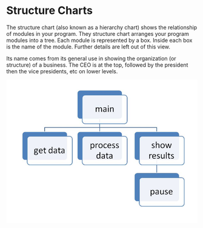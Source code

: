 # Structure Charts

The structure chart (also known as a hierarchy chart) shows the relationship of modules in your program. They structure chart arranges your program modules into a tree. Each module is represented by a box. Inside each box is the name of the module. Further details are left out of this view.


Its name comes from its general use in showing the organization (or structure) of a business. The CEO is at the top, followed by the president then the vice presidents, etc on lower levels.


![](hierarchycharts.jpg)
